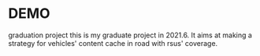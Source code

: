 # DEMO
 graduation project
this is my graduate project in 2021.6. It aims at making a strategy for vehicles' content cache in road with rsus' coverage. 
